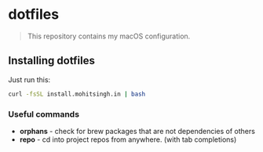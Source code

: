 # dotfiles

> This repository contains my macOS configuration.

## Installing dotfiles

Just run this:

```sh
curl -fsSL install.mohitsingh.in | bash
```

### Useful commands

- **orphans** - check for brew packages that are not dependencies of others
- **repo** - cd into project repos from anywhere. (with tab completions)

